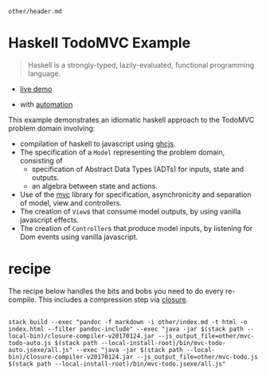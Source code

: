 ~~~ include
other/header.md
~~~


Haskell TodoMVC Example
===

> Haskell is a strongly-typed, lazily-evaluated, functional programming language.

- [live demo](other/mvc-todo.html)

- with [automation](other/mvc-todo-auto.html)

This example demonstrates an idiomatic haskell approach to the TodoMVC problem domain involving:

- compilation of haskell to javascript using [ghcjs][ghcjs].
- The specification of a `Model` representing the problem domain, consisting of
  - specification of Abstract Data Types (ADTs) for inputs, state and outputs.
  - an algebra between state and actions.
- Use of the [mvc][mvc] library for specification, asynchronicity and separation of model, view and controllers.
- The creation of `View`s that consume model outputs, by using vanilla javascript effects.
- The creation of `Controller`s that produce model inputs, by listening for Dom events using vanilla javascript.

recipe
===

The recipe below handles the bits and bobs you need to do every re-compile.  This includes a compression step via [closure](http://dl.google.com/closure-compiler).

<pre>
  <code style="white-space: pre-wrap;">
stack build --exec "pandoc -f markdown -i other/index.md -t html -o index.html --filter pandoc-include" --exec "java -jar $(stack path --local-bin)/closure-compiler-v20170124.jar --js_output_file=other/mvc-todo-auto.js $(stack path --local-install-root)/bin/mvc-todo-auto.jsexe/all.js" --exec "java -jar $(stack path --local-bin)/closure-compiler-v20170124.jar --js_output_file=other/mvc-todo.js $(stack path --local-install-root)/bin/mvc-todo.jsexe/all.js"
  </code>
</pre>

[mvc]: https://hackage.haskell.org/package/mvc
[lens]: https://hackage.haskell.org/package/lens
[ghcjs]: https://github.com/ghcjs/ghcjs

